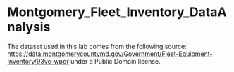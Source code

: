 # Montgomery_Fleet_Inventory_DataAnalysis
The dataset used in this lab comes from the following source: https://data.montgomerycountymd.gov/Government/Fleet-Equipment-Inventory/93vc-wpdr under a Public Domain license.
